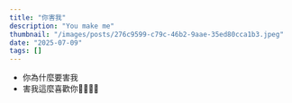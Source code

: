 ```yaml
---
title: "你害我"
description: "You make me"
thumbnail: "/images/posts/276c9599-c79c-46b2-9aae-35ed80cca1b3.jpeg"
date: "2025-07-09"
tags: []
---
```

- 你為什麼要害我
- 害我這麼喜歡你🤬🤬😭😭
